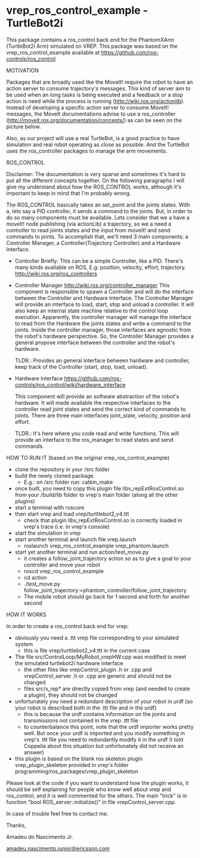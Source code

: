 vrep_ros_control_example - TurtleBot2i
======================================

This package contains a ros_control back end for the PhantomXArm (TurtleBot2i Arm) simulated on VREP. This package was based on the vrep_ros_control_example available at https://github.com/ros-controls/ros_control

MOTIVATION

   Packages that are broadly used like the MoveIt! require the robot to have an action server to consume trajectory's messages. This kind of server aim to be used when an long tasks is being executed and a feedback or a stop action is need while the process is running (http://wiki.ros.org/actionlib). Instead of developing a specific action server to consume MoveIt! messages, the MoveIt documentations advise to use a ros_controller (http://moveit.ros.org/documentation/concepts/) as can be seen on the picture below.

   Also, as our project will use a real TurtleBot, is a good practice to have simulation and real robot operating as close as possible. And the TurtleBot uses the ros_controller packages to manage the arm movements.

ROS_CONTROL

   Disclaimer: The documentation is very sparse and sometimes it's hard to put all the different concepts together. On the following paragraphs I will give my understand about how the ROS_CONTROL works, although it's important to keep in mind that I'm probably wrong.

   The ROS_CONTROL basically takes an set_point and the joints states. With a, lets say a PID controller, it sends a command to the joints. But, in order to do so many components must be available.
   Lets consider that we a have a moveIt! node publishing (via actionLib) a trajectory, so we a need a controller to read joints states and the input from moveIt! and send commands to joints. To accomplish that, we'll need 3 main components: a Controller Manager, a Controller(Trajectory Controller) and a Hardware Interface.

   * Controller
     Briefly: This can be a simple Controller, like a PID. There's many kinds available on ROS, E.g: position, velocity, effort, trajectory.
     http://wiki.ros.org/ros_controllers

   * Controller Manager
     http://wiki.ros.org/controller_manager
     This component is responsible to spawn a Controller and will do the interface between the Controller and Hardware Interface.
     The Controller Manager will provide an interface to load, start, stop and unload a controller. It will also keep an internal state machine relative to the control loop execution.
     Apparently, the controller manager will manage the interface to read from the Hardware the joints states and write a command to the joints. Inside the controller manager, those interfaces are agnostic from the robot's hardware perspective. So, the Controller Manager provides a general propose interface between the controller and the robot's hardware.

     TLDR.: Provides an general interface between hardware and controller, keep track of the Controller (start, stop, load, unload).
   * Hardware Interface
     https://github.com/ros-controls/ros_control/wiki/hardware_interface
     
     This component will provide an software abstraction of the robot's hardware. It will made available the respective interfaces to the controller read joint states and send the correct kind of commands to joints. There are three main interfaces joint_state, velocity, position and effort.

     TLDR.: It's here where you code read and write functions. This will provide an interface to the ros_manager to read states and send commands.

HOW TO RUN IT (based on the original vrep_ros_control_example)

   * clone the repository in your <workspace>/src folder
   * build the newly cloned package.
     * E.g.: on <workspace>/src folder run: catkin_make
   * once built, you need to copy this plugin file libv_repExtRosControl.so from your <workspace>/build/lib folder to vrep's main folder (along all the other plugins)
   * start a terminal with roscore
   * then start vrep and load vrep/turttlebot2_v4.ttt
      - check that plugin libv_repExtRosControl.so is correctly loaded in vrep's trace (i.e. in vrep's console)
   * start the simulation in vrep
   * start another terminal and launch file vrep.launch
      - roslaunch vrep_ros_control_example vrep_phantom.launch
   * start yet another terminal and run action/test_move.py
      - it creates a follow_joint_trajectory action so as to give a goal to your controller and move your robot
      - roscd vrep_ros_control_example
      - cd action
      - ./test_move.py follow_joint_trajectory:=phantom_controller/follow_joint_trajectory
      - The mobile robot should go back for 1 second and forth for another second

HOW IT WORKS

In order to create a ros_control back end for vrep:
   * obviously you need a .ttt vrep file corresponding to your simulated system
      - this is file vrep/turttlebot2_v4.ttt in the current case
   * The file src/ControlLoop/MyRobot_vrepHW.cpp was modified to meet the simulated turtlebot2i hardware interface
      - the other files like vrepControl_plugin .h or .cpp and vrepControl_server .h or .cpp are generic and should not be changed
      - files src/v_rep* are directly copied from vrep (and needed to create a plugin), they should not be changed
   * unfortunately you need a redundant description of your robot in urdf (so your robot is described both in the .ttt file and in the urdf)
      - this is because the urdf contains information on the joints and transmissions not contained in the vrep .ttt file
      - to counterbalance this point, note that the urdf importer works pretty well. But once your urdf is imported and you modify something in vrep's .ttt file you need to redundantly modify it in the urdf (I told Coppelia about this situation but unfortunately did not receive an answer)
   * this plugin is based on the blank ros skeleton plugin vrep_plugin_skeleton provided in vrep's folder programming/ros_packages/vrep_plugin_skeleton

Please look at the code if you want to understand how the plugin works, it should be self explaining for people who know well about vrep and ros_control, and it is well commented for the others. The main "trick" is in function "bool ROS_server::initialize()" in file vrepControl_server.cpp.

In case of trouble feel free to contact me.

Thanks,

Amadeu do Nascimento Jr.

amadeu.nascimento.junior@ericsson.com